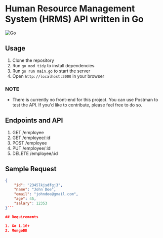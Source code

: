 # Human Resource Management System (HRMS) API written in Go

![Go](https://img.shields.io/badge/go-%2300ADD8.svg?style=for-the-badge&logo=go&logoColor=white)

## Usage

1. Clone the repository
2. Run `go mod tidy` to install dependencies
3. Run `go run main.go` to start the server
4. Open `http://localhost:3000` in your browser

### NOTE

- There is currently no front-end for this project. You can use Postman to test the API. If you'd like to contribute, please feel free to do so.

## Endpoints and API

1. GET /employee
2. GET /employee/:id
3. POST /employee
4. PUT /employee/:id
5. DELETE /employee/:id

## Sample Request

```json
{
    "id": "2345lkjsdfgj3",
    "name": "John Doe",
    "email": "johndoe@gmail.com",
    "age": 45,
    "salary": 12353
}```

## Requirements

1. Go 1.16+
2. MongoDB